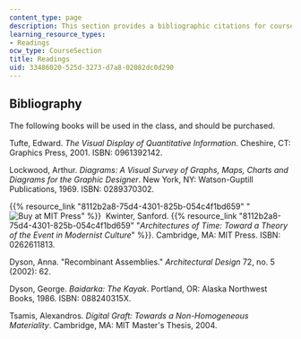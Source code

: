 ```yaml
---
content_type: page
description: This section provides a bibliographic citations for course readings.
learning_resource_types:
- Readings
ocw_type: CourseSection
title: Readings
uid: 33486020-525d-3273-d7a8-02082dc0d290
---
```


Bibliography
------------

The following books will be used in the class, and should be purchased.

Tufte, Edward. _The Visual Display of Quantitative Information_. Cheshire, CT: Graphics Press, 2001. ISBN: 0961392142.

Lockwood, Arthur. _Diagrams: A Visual Survey of Graphs, Maps, Charts and Diagrams for the Graphic Designer_. New York, NY: Watson-Guptill Publications, 1969. ISBN: 0289370302.

{{% resource_link "8112b2a8-75d4-4301-825b-054c4f1bd659" "![Buy at MIT Press](/images/mp_logo.gif)" %}}  Kwinter, Sanford. {{% resource_link "8112b2a8-75d4-4301-825b-054c4f1bd659" "_Architectures of Time: Toward a Theory of the Event in Modernist Culture_" %}}. Cambridge, MA: MIT Press. ISBN: 0262611813.

Dyson, Anna. "Recombinant Assemblies." _Architectural Design_ 72, no. 5 (2002): 62.

Dyson, George. _Baidarka: The Kayak_. Portland, OR: Alaska Northwest Books, 1986. ISBN: 088240315X.

Tsamis, Alexandros. _Digital Graft: Towards a Non-Homogeneous Materiality_. Cambridge, MA: MIT Master's Thesis, 2004.